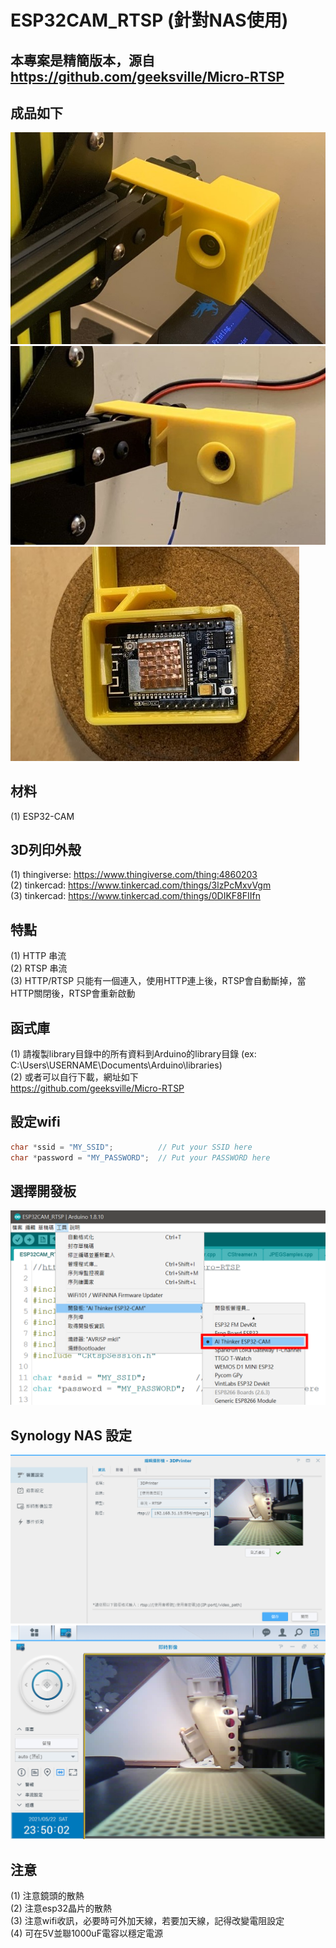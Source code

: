 # ESP32CAM_RTSP (針對NAS使用)

## 本專案是精簡版本，源自 https://github.com/geeksville/Micro-RTSP  

## 成品如下  
![image](https://github.com/Chihhao/ESP32CAM_RTSP/blob/main/image/2.jpg)  
![image](https://github.com/Chihhao/ESP32CAM_RTSP/blob/main/image/4.jpg)  
![image](https://github.com/Chihhao/ESP32CAM_RTSP/blob/main/image/3.jpg)  

## 材料
(1) ESP32-CAM  

## 3D列印外殼
(1) thingiverse: https://www.thingiverse.com/thing:4860203  
(2) tinkercad: https://www.tinkercad.com/things/3lzPcMxvVgm  
(3) tinkercad: https://www.tinkercad.com/things/0DIKF8FIIfn  

## 特點
(1) HTTP 串流  
(2) RTSP 串流  
(3) HTTP/RTSP 只能有一個連入，使用HTTP連上後，RTSP會自動斷掉，當HTTP關閉後，RTSP會重新啟動  

## 函式庫 
(1) 請複製library目錄中的所有資料到Arduino的library目錄 (ex: C:\Users\USERNAME\Documents\Arduino\libraries)  
(2) 或者可以自行下載，網址如下  
https://github.com/geeksville/Micro-RTSP  

## 設定wifi
```C++
char *ssid = "MY_SSID";          // Put your SSID here
char *password = "MY_PASSWORD";  // Put your PASSWORD here
```

## 選擇開發板
![image](https://github.com/Chihhao/ESP32CAM_RTSP/blob/main/image/1.png)

## Synology NAS 設定
![image](https://github.com/Chihhao/ESP32CAM_RTSP/blob/main/image/6.png)
![image](https://github.com/Chihhao/ESP32CAM_RTSP/blob/main/image/5.png)

## 注意
(1) 注意鏡頭的散熱  
(2) 注意esp32晶片的散熱  
(3) 注意wifi收訊，必要時可外加天線，若要加天線，記得改變電阻設定  
(4) 可在5V並聯1000uF電容以穩定電源  

